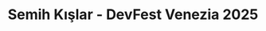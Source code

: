 ---
title: "Semih Kışlar - DevFest Venezia 2025"
name: "Semih Kışlar"
photo: "/images/speakers/semih-kislar.webp"
bio: "DevRel Manager @Teknasyon"
jobTitle: "DevRel Manager @Teknasyon"
twitter: "https://x.com/semiyann"
linkedin: "https://www.linkedin.com/in/semihkislar/"
featured: false
lang: eng
presentation:
    title: "Being Developer at AI Era"
    abstract: "AI is no longer just something we see in sci-fi movies — it's right at the center of our daily lives and the software world. In this session, we'll talk about how being a developer is changing with the rise of AI. What skills do we need? How can beginners keep up with all these changes? And how can we use AI as a helpful teammate while coding? Together, we'll explore how to stay up-to-date, shape your career, and see AI not as a threat, but as a powerful tool to boost your potential."
---